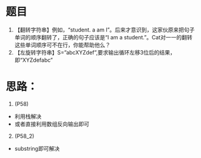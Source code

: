 # 题目
1. 【翻转字符串】例如，“student. a am I”。后来才意识到，这家伙原来把句子单词的顺序翻转了，正确的句子应该是“I am a student.”。Cat对一一的翻转这些单词顺序可不在行，你能帮助他么？
2. 【左旋转字符串】S=”abcXYZdef”,要求输出循环左移3位后的结果，即“XYZdefabc”
# 思路：
1. (P58)
- 利用栈解决
- 或者直接利用数组反向输出即可
2. (P58_2)
- substring即可解决
